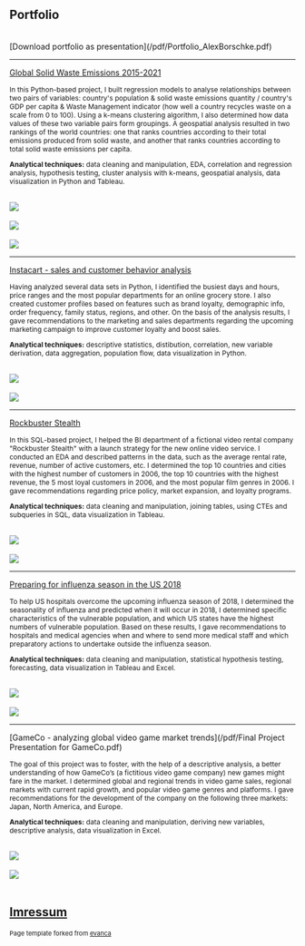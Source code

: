 ## Portfolio
<br>
[Download portfolio as presentation](/pdf/Portfolio_AlexBorschke.pdf)

---

[Global Solid Waste Emissions 2015-2021](https://public.tableau.com/views/GlobalSolidWasteEmissions2015-2021/Story1?:language=en-US&:display_count=n&:origin=viz_share_link)
<br>
<p style="font-size: 12px">In this Python-based project, I built regression models to analyse relationships between two pairs of variables: country's population & solid waste emissions quantity / country's GDP per capita & Waste Management indicator (how well a country recycles waste on a scale from 0 to 100). Using a k-means clustering algorithm, I also determined how data values of these two variable pairs form groupings. A geospatial analysis resulted in two rankings of the world countries: one that ranks countries according to their total emissions produced from solid waste, and another that ranks countries according to total solid waste emissions per capita.</p>
  
<p style="font-size: 12px"><b>Analytical techniques:</b> data cleaning and manipulation, EDA, correlation and regression analysis, hypothesis testing, cluster analysis with k-means, geospatial analysis, data visualization in Python and Tableau. </p>

<br>
<img src="images/emissions_clusters.png?raw=true"/>
<br><br>
<img src="images/emissions_regrs.png?raw=true"/>
<br><br>
<img src="images/emissions_countries.png?raw=true"/>


---
[Instacart - sales and customer behavior analysis](https://github.com/alexborschke/PYTHON_INSTACART_PROJECT)
<br>
<p style="font-size: 12px"> Having analyzed several data sets in Python, I identified the busiest days and hours, price ranges and the most popular departments for an online grocery store. I also created customer profiles based on features such as brand loyalty, demographic info, order frequency, family status, regions, and other. On the basis of the analysis results, I gave recommendations to the marketing and sales departments regarding the upcoming marketing campaign to improve customer loyalty and boost sales. </p>

<p style="font-size: 12px"><b>Analytical techniques:</b> descriptive statistics, distibution, correlation, new variable derivation, data aggregation, population flow, data visualization in Python.</p>
<br>
<img src="images/instacart_days.png?raw=true"/>
<br><br>
<img src="images/instacart_customer.png?raw=true"/>


---
[Rockbuster Stealth](https://public.tableau.com/views/RockbusterStealthOnlineStreamingServiceLaunch/StoryboardRockbuster?:language=en-US&:display_count=n&:origin=viz_share_link)
<br>
<p style="font-size: 12px"> In this SQL-based project, I helped the BI department of a fictional video rental company "Rockbuster Stealth" with a launch strategy for the new online video service. I conducted an EDA and described patterns in the data, such as the average rental rate, revenue, number of active customers, etc. I determined the top 10 countries and cities with the highest number of customers in 2006, the top 10 countries with the highest revenue, the 5 most loyal customers in 2006, and the most popular film genres in 2006. I gave recommendations regarding price policy, market expansion, and loyalty programs.</p>

<p style="font-size: 12px"><b>Analytical techniques:</b> data cleaning and manipulation, joining tables, using CTEs and subqueries in SQL, data visualization in Tableau.</p>
<br>
<img src="images/rockbuster_map.png?raw=true"/>
<br><br>
<img src="images/rockbuster_numb.png?raw=true"/>


---
[Preparing for influenza season in the US 2018](https://public.tableau.com/views/PreparingforinfluenzaseasoninUS2018/StoryboardInfluenza?:language=en-US&:display_count=n&:origin=viz_share_link)
<br>
<p style="font-size: 12px"> To help US hospitals overcome the upcoming influenza season of 2018, I determined the seasonality of influenza and predicted when it will occur in 2018, I determined specific characteristics of the vulnerable population, and which US states have the highest numbers of vulnerable population. Based on these results, I gave recommendations to hospitals and medical agencies when and where to send more medical staff and which preparatory actions to undertake outside the influenza season.</p>

<p style="font-size: 12px"><b>Analytical techniques:</b> data cleaning and manipulation, statistical hypothesis testing, forecasting, data visualization in Tableau and Excel.</p>
<br>
<img src="images/influenza_forecast.png?raw=true"/>
<br><br>
<img src="images/influenza_pop.png?raw=true"/>


---
[GameCo - analyzing global video game market trends](/pdf/Final Project Presentation for GameCo.pdf)
<br>
<p style="font-size: 12px"> The goal of this project was to foster, with the help of a descriptive analysis, a better understanding of how GameCo’s (a fictitious video game company) new games might fare in the market. I determined global and regional trends in video game sales, regional markets with current rapid growth, and popular video game genres and platforms. I gave recommendations for the development of the company on the following three markets: Japan, North America, and Europe.</p>

<p style="font-size: 12px"><b>Analytical techniques:</b> data cleaning and manipulation, deriving new variables, descriptive analysis, data visualization in Excel.</p>
<br>
<img src="images/gameco_market.png?raw=true"/>
<br><br>
<img src="images/gameco_genres.png?raw=true"/>
<br><br>

[Imressum](/pdf/Imressum.pdf)
---
<p style="font-size:11px">Page template forked from <a href="https://github.com/evanca/quick-portfolio">evanca</a></p>
<!-- Remove above link if you don't want to attibute -->
